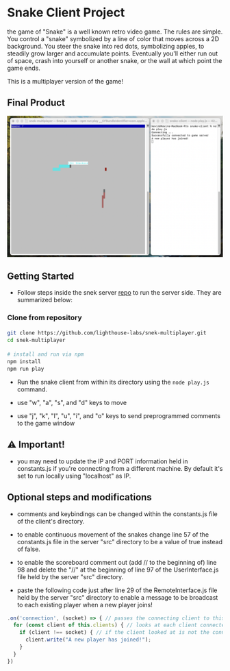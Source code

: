 # Snake Client Project

the game of "Snake" is a well known retro video game. The rules are simple. You control a "snake" symbolized by a line of color that moves across a 2D background. You steer the snake into red dots, symbolizing apples, to steadily grow larger and accumulate points. Eventually you'll either run out of space, crash into yourself or another snake, or the wall at which point the game ends.

This is a multiplayer version of the game!


## Final Product

![Screenshot](/screenshots/server_and_client_running.png)


## Getting Started

- Follow steps inside the snek server [repo](https://github.com/lighthouse-labs/snek-multiplayer) to run the server side. They are summarized below:

### Clone from repository

```bash
git clone https://github.com/lighthouse-labs/snek-multiplayer.git
cd snek-multiplayer

# install and run via npm
npm install
npm run play
```

- Run the snake client from within its directory using the `node play.js` command.

- use "w", "a", "s", and "d" keys to move

- use "j", "k", "l", "u", "i", and "o" keys to send preprogrammed comments to the game window


## ⚠️ Important!

- you may need to update the IP and PORT information held in constants.js if you're connecting from a different machine. By default it's set to run locally using "localhost" as IP.



## Optional steps and modifications

- comments and keybindings can be changed within the constants.js file of the client's directory.

- to enable continuous movement of the snakes change line 57 of the constants.js file in the server "src" directory to be a value of true instead of false.

- to enable the scoreboard comment out (add // to the beginning of) line 98 and delete the "//" at the beginning of line 97 of the UserInterface.js file held by the server "src" directory.

- paste the following code just after line 29 of the RemoteInterface.js file held by the server "src" directory to enable a message to be broadcast to each existing player when a new player joins!

```js
.on('connection', (socket) => { // passes the connecting client to this function
  for (const client of this.clients) { // looks at each client connected
    if (client !== socket) { // if the client looked at is not the connecting client send them a message.
      client.write("A new player has joined!");
    }
  }
})
```